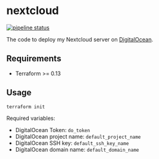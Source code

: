 # nextcloud

[![pipeline status](https://gitlab.com/Madh93/nextcloud/badges/master/pipeline.svg)](https://gitlab.com/Madh93/nextcloud/-/commits/master)

The code to deploy my Nextcloud server on [DigitalOcean](https://www.digitalocean.com).

## Requirements

- Terraform >= 0.13

## Usage

    terraform init

Required variables:

- DigitalOcean Token: `do_token`
- DigitalOcean project name: `default_project_name`
- DigitalOcean SSH key: `default_ssh_key_name`
- DigitalOcean domain name: `default_domain_name`
